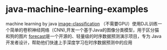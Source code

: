 # java-machine-learning-examples
machine learning by java
[image-classification](image-classification) （不需要GPU）使用DJL训练一个简单的卷积神经网络（CNN),开发一个基于Java的图像分类模型，用于区分猫和狗的图片
[forecast](forecast)是一个开源的、轻量级的时序数据预测演示项目，专为 Java 开发者设计，帮助他们快速上手深度学习在时序数据预测中的应用